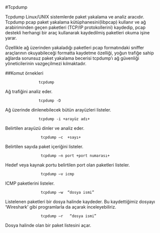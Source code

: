 #Tcpdump

Tcpdump Linux/UNIX sistemlerde  paket yakalama ve analiz aracıdır. Tcpdump pcap paket yakalama kütüphanesini(libpcap) kullanır
 ve ağ arabiriminden geçen paketleri (TCP/IP protokollerini) kaydedip, pcap destekli herhangi bir araç kullanarak kaydedilmiş paketleri  okuma işine yarar.  


Özellikle ağ üzerinden yakaladığı paketleri pcap formatındaki sniffer araçlarının 
okuyabileceği formatta kaydetme özelliği, yoğun trafiğe sahip ağlarda sorunsuz paket 
yakalama becerisi tcpdump’ı ağ güvenliği yöneticilerinin vazgeçilmezi kılmaktadır. 

##Komut örnekleri

                   tcpdump


Ağ trafiğini analiz eder.  


                   tcpdump -D

Ağ üzerinde dinlenebilecek bütün arayüzleri listeler. 


                   tcpdump -i +arayüz adı+

Belirtilen arayüzü dinler ve analiz eder.

                    tcpdump –c  +sayı+


Belirtilen sayıda paket içeriğini listeler. 

                    tcpdump –n port +port numarası+


Hedef veya kaynak portu belirtilen port olan paketleri listeler. 

                    tcpdump –v icmp  
                 
                 
ICMP paketlerini listeler. 

                    tcpdump –w  “dosya ismi”
                    
Listelenen paketleri bir dosya halinde kaydeder. Bu kaydettiğimiz dosyayı ‘Wireshark’ gibi programlarla da açarak inceleyebiliriz.


                    tcpdump –r   “dosya ismi”    
                    
                    
Dosya halinde olan bir paket listesini açar.






